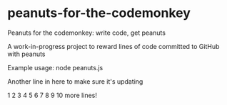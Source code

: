peanuts-for-the-codemonkey
==========================

Peanuts for the codemonkey: write code, get peanuts

A work-in-progress project to reward lines of code committed to GitHub with peanuts

Example usage: 
node peanuts.js

Another line in here to make sure it's updating

1
2
3
4
5
6
7
8
9
10 more lines!
